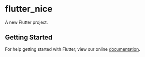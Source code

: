 # flutter_nice

A new Flutter project.

## Getting Started

For help getting started with Flutter, view our online
[documentation](https://flutter.io/).
